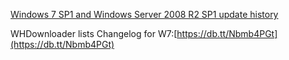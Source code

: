 [Windows 7 SP1 and Windows Server 2008 R2 SP1 update history](https://support.microsoft.com/en-us/help/22801/windows-7-sp1-and-windows-server-2008-r2-sp1-update-history)

WHDownloader lists Changelog for W7:[https://db.tt/Nbmb4PGt](https://db.tt/Nbmb4PGt)
